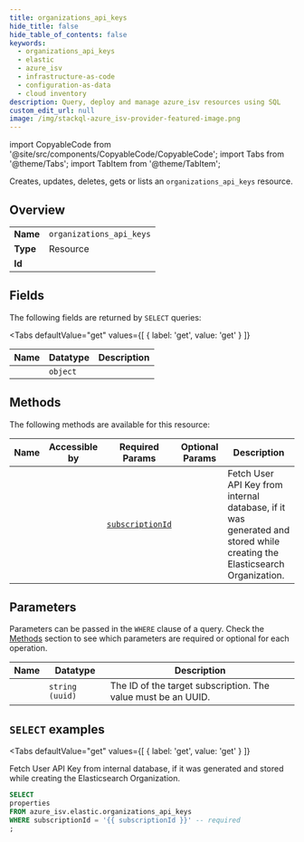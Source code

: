 ```yaml
--- 
title: organizations_api_keys
hide_title: false
hide_table_of_contents: false
keywords:
  - organizations_api_keys
  - elastic
  - azure_isv
  - infrastructure-as-code
  - configuration-as-data
  - cloud inventory
description: Query, deploy and manage azure_isv resources using SQL
custom_edit_url: null
image: /img/stackql-azure_isv-provider-featured-image.png
---
```


import CopyableCode from '@site/src/components/CopyableCode/CopyableCode';
import Tabs from '@theme/Tabs';
import TabItem from '@theme/TabItem';

Creates, updates, deletes, gets or lists an <code>organizations_api_keys</code> resource.

## Overview
<table><tbody>
<tr><td><b>Name</b></td><td><code>organizations_api_keys</code></td></tr>
<tr><td><b>Type</b></td><td>Resource</td></tr>
<tr><td><b>Id</b></td><td><CopyableCode code="azure_isv.elastic.organizations_api_keys" /></td></tr>
</tbody></table>

## Fields

The following fields are returned by `SELECT` queries:

<Tabs
    defaultValue="get"
    values={[
        { label: 'get', value: 'get' }
    ]}
>
<TabItem value="get">

<table>
<thead>
    <tr>
    <th>Name</th>
    <th>Datatype</th>
    <th>Description</th>
    </tr>
</thead>
<tbody>
<tr>
    <td><CopyableCode code="properties" /></td>
    <td><code>object</code></td>
    <td></td>
</tr>
</tbody>
</table>
</TabItem>
</Tabs>

## Methods

The following methods are available for this resource:

<table>
<thead>
    <tr>
    <th>Name</th>
    <th>Accessible by</th>
    <th>Required Params</th>
    <th>Optional Params</th>
    <th>Description</th>
    </tr>
</thead>
<tbody>
<tr>
    <td><a href="#get"><CopyableCode code="get" /></a></td>
    <td><CopyableCode code="select" /></td>
    <td><a href="#parameter-subscriptionId"><code>subscriptionId</code></a></td>
    <td></td>
    <td>Fetch User API Key from internal database, if it was generated and stored while creating the Elasticsearch Organization.</td>
</tr>
</tbody>
</table>

## Parameters

Parameters can be passed in the `WHERE` clause of a query. Check the [Methods](#methods) section to see which parameters are required or optional for each operation.

<table>
<thead>
    <tr>
    <th>Name</th>
    <th>Datatype</th>
    <th>Description</th>
    </tr>
</thead>
<tbody>
<tr id="parameter-subscriptionId">
    <td><CopyableCode code="subscriptionId" /></td>
    <td><code>string (uuid)</code></td>
    <td>The ID of the target subscription. The value must be an UUID.</td>
</tr>
</tbody>
</table>

## `SELECT` examples

<Tabs
    defaultValue="get"
    values={[
        { label: 'get', value: 'get' }
    ]}
>
<TabItem value="get">

Fetch User API Key from internal database, if it was generated and stored while creating the Elasticsearch Organization.

```sql
SELECT
properties
FROM azure_isv.elastic.organizations_api_keys
WHERE subscriptionId = '{{ subscriptionId }}' -- required
;
```
</TabItem>
</Tabs>

